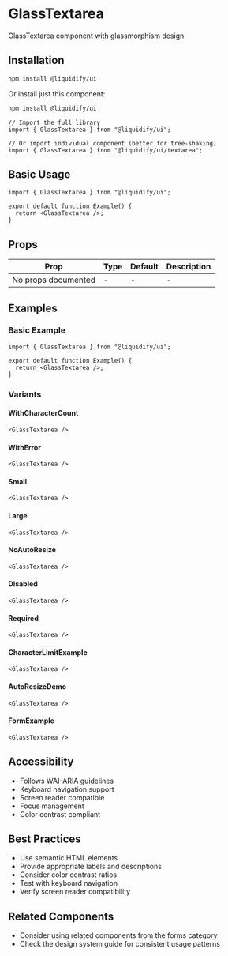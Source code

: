 # GlassTextarea

GlassTextarea component with glassmorphism design.

## Installation

```bash
npm install @liquidify/ui
```

Or install just this component:

```bash
npm install @liquidify/ui
```

```tsx
// Import the full library
import { GlassTextarea } from "@liquidify/ui";

// Or import individual component (better for tree-shaking)
import { GlassTextarea } from "@liquidify/ui/textarea";
```

## Basic Usage

```tsx
import { GlassTextarea } from "@liquidify/ui";

export default function Example() {
  return <GlassTextarea />;
}
```

## Props

| Prop                | Type | Default | Description |
| ------------------- | ---- | ------- | ----------- |
| No props documented | -    | -       | -           |

## Examples

### Basic Example

```tsx
import { GlassTextarea } from "@liquidify/ui";

export default function Example() {
  return <GlassTextarea />;
}
```

### Variants

#### WithCharacterCount

```tsx
<GlassTextarea />
```

#### WithError

```tsx
<GlassTextarea />
```

#### Small

```tsx
<GlassTextarea />
```

#### Large

```tsx
<GlassTextarea />
```

#### NoAutoResize

```tsx
<GlassTextarea />
```

#### Disabled

```tsx
<GlassTextarea />
```

#### Required

```tsx
<GlassTextarea />
```

#### CharacterLimitExample

```tsx
<GlassTextarea />
```

#### AutoResizeDemo

```tsx
<GlassTextarea />
```

#### FormExample

```tsx
<GlassTextarea />
```

## Accessibility

- Follows WAI-ARIA guidelines
- Keyboard navigation support
- Screen reader compatible
- Focus management
- Color contrast compliant

## Best Practices

- Use semantic HTML elements
- Provide appropriate labels and descriptions
- Consider color contrast ratios
- Test with keyboard navigation
- Verify screen reader compatibility

## Related Components

- Consider using related components from the forms category
- Check the design system guide for consistent usage patterns
